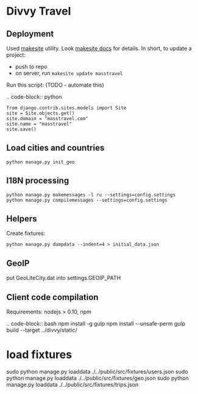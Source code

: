 Divvy Travel
==============================


Deployment
----------

Used [makesite](https://github.com/klen/makesite) utility.
Look [makesite docs](http://pythonhosted.org/makesite/) for details.
In short, to update a project:

 - push to repo
 - on server, run `makesite update masstravel`


Run this script: (TODO - automate this)

.. code-block:: python

    from django.contrib.sites.models import Site
    site = Site.objects.get()
    site.domain = "masstravel.com"
    site.name = "masstravel"
    site.save()


Load cities and countries
-------------------------

    python manage.py init_geo


I18N processing
---------------

    python manage.py makemessages -l ru --settings=config.settings
    python manage.py compilemessages --settings=config.settings


Helpers
-------

Create fixtures:

    python manage.py dumpdata --indent=4 > initial_data.json


GeoIP
-----

put GeoLiteCity.dat into settings.GEOIP_PATH


Client code compilation
-----------------------
Requirements: nodejs > 0.10, npm

.. code-block:: bash
  npm install -g gulp
  npm install --unsafe-perm
  gulp build --target ../divvy/static/

  # load fixtures
  sudo python manage.py loaddata ./../public/src/fixtures/users.json
  sudo python manage.py loaddata ./../public/src/fixtures/geo.json
  sudo python manage.py loaddata ./../public/src/fixtures/trips.json
